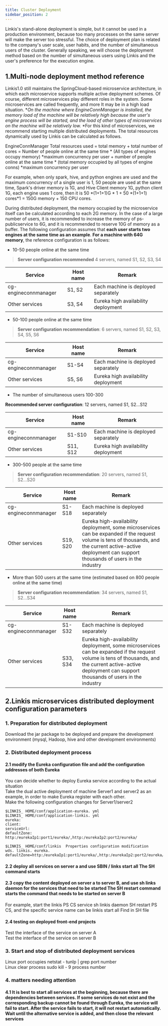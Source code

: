 ```yaml
---
title: Cluster Deployment
sidebar_position: 2
---
```


Linkis's stand-alone deployment is simple, but it cannot be used in a production environment, because too many processes on the same server will make the server too stressful. The choice of deployment plan is related to the company's user scale, user habits, and the number of simultaneous users of the cluster. Generally speaking, we will choose the deployment method based on the number of simultaneous users using Linkis and the user's preference for the execution engine.

1.Multi-node deployment method reference
------------------------------------------

Linkis1.0 still maintains the SpringCloud-based microservice architecture, in which each microservice supports multiple active deployment schemes. Of course, different microservices play different roles in the system. Some microservices are called frequently, and more It may be in a high load situation. **On the machine where EngineConnManager is installed, the memory load of the machine will be relatively high because the user's engine process will be started, and the load of other types of microservices on the machine will be relatively low.* *For this kind of microservices, we recommend starting multiple distributed deployments. The total resources dynamically used by Linkis can be calculated as follows.

EngineConnManager Total resources used = total memory + total number of cores =
Number of people online at the same time \* (All types of engines occupy memory) \*maximum concurrency per user + number of people online at the same time \*
(total memory occupied by all types of engine conns) \*maximum concurrency per user

For example, when only spark, hive, and python engines are used and the maximum concurrency of a single user is 1, 50 people are used at the same time, Spark's driver memory is 1G, and Hive
Client memory 1G, python client 1G, each engine uses 1 core, then it is 50 \*(1+1+1)G \*
1 + 50 \*(1+1+1) cores\*1 = 150G memory + 150 CPU cores.

During distributed deployment, the memory occupied by the microservice itself can be calculated according to each 2G memory. In the case of a large number of users, it is recommended to increase the memory of ps-publicservice to 6G, and it is recommended to reserve 10G of memory as a buffer.
The following configuration assumes that **each user starts two engines at the same time as an example**. **For a machine with 64G memory**, the reference configuration is as follows:

- 10-50 people online at the same time

> **Server configuration recommended** 4 servers, named S1, S2, S3, S4

| Service | Host name | Remark |
|---------------|-----------|------------------|
| cg-engineconnmanager | S1, S2 | Each machine is deployed separately |
| Other services | S3, S4 | Eureka high availability deployment |

- 50-100 people online at the same time

> **Server configuration recommendation**: 6 servers, named S1, S2, S3, S4, S5, S6

| Service | Host name | Remark |
|----------------------|-----------|------------------|
| cg-engineconnmanager | S1-S4 | Each machine is deployed separately |
| Other services | S5, S6 | Eureka high availability deployment |

- The number of simultaneous users 100-300

**Recommended server configuration**: 12 servers, named S1, S2...S12

| Service | Host name | Remark |
|----------------------|-----------|------------------|
| cg-engineconnmanager | S1-S10 | Each machine is deployed separately |
| Other services | S11, S12 | Eureka high availability deployment |

- 300-500 people at the same time

> **Server configuration recommendation**: 20 servers, named S1, S2...S20

| Service | Host name | Remark |
|----------------------|-----------|-----------------|
| cg-engineconnmanager | S1-S18 | Each machine is deployed separately |
| Other services | S19, S20 | Eureka high-availability deployment, some microservices can be expanded if the request volume is tens of thousands, and the current active-active deployment can support thousands of users in the industry |

- More than 500 users at the same time (estimated based on 800 people online at the same time)

> **Server configuration recommendation**: 34 servers, named S1, S2...S34

| Service | Host name | Remark |
|----------------------|-----------|------------------------------|
| cg-engineconnmanager | S1-S32 | Each machine is deployed separately |
| Other services | S33, S34 | Eureka high-availability deployment, some microservices can be expanded if the request volume is tens of thousands, and the current active-active deployment can support thousands of users in the industry |

2.Linkis microservices distributed deployment configuration parameters
---------------------------------

### 1. Preparation for distributed deployment
Download the jar package to be deployed and prepare the development environment (mysql, Hadoop, hive and other development environments)  


### 2. Distributed deployment process
#### 2.1 modify the Eureka configuration file and add the configuration addresses of both Eureka  
You can decide whether to deploy Eureka service according to the actual situation  
Take the dual active deployment of machine Server1 and server2 as an example, in order to make Eureka register with each other.  
Make the following configuration changes for Server1/server2  

```
$LINKIS_ HOME/conf/application-eureka. yml
$LINKIS_ HOME/conf/application-linkis. yml
eureka:
client:
serviceUrl:
defaultZone: http:/eurekaIp1:port1/eureka/,http:/eurekaIp2:port2/eureka/

$LINKIS_ HOME/conf/linkis  Properties configuration modification
wds. linkis. eureka. defaultZone=http:/eurekaIp1:port1/eureka/,http:/eurekaIp2:port2/eureka/

```

#### 2.2 deploy all services on server a and use SBIN / links start all The SH command starts  
#### 2.3 copy the content deployed on server a to server B, and use sh links daemon for the services that need to be started The SH restart command starts the command that needs to be started on server B  
For example, start the linkis PS CS service sh linkis daemon SH restart PS CS, and the specific service name can be linkis start all Find in SH file  

#### 2.4 testing on deployed front-end projects    
Test the interface of the service on server A  
Test the interface of the service on server B   

### 3. Start and stop of distributed deployment services  
Linux port occupies netstat - tunlp | grep port number  
Linux clear process sudo kill - 9 process number  

### 4. matters needing attention
#### 4.1 It is best to start all services at the beginning, because there are dependencies between services. If some services do not exist and the corresponding backup cannot be found through Eureka, the service will fail to start. After the service fails to start, it will not restart automatically. Wait until the alternative service is added, and then close the relevant services
